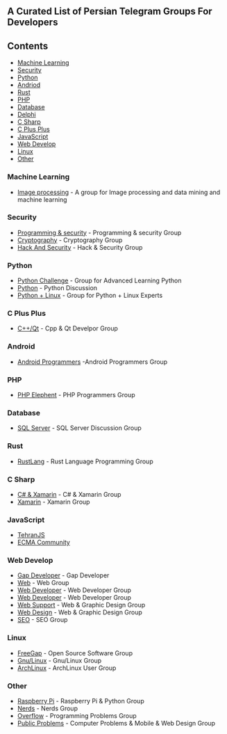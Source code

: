 ## A Curated List of Persian Telegram Groups For Developers
## Contents
 - [Machine Learning](#machine-learning)
 - [Security](#security)
 - [Python](#python)
 - [Andriod](#android)
 - [Rust](#Rustlang)
 - [PHP](#php)
 - [Database](#database)
 - [Delphi](#delphi)
 - [C Sharp](#c-sharp)
 - [C Plus Plus](#c-plus-plus)
 - [JavaScript](#javascript)
 - [Web Develop](#web-develop)
 - [Linux](#linux)
 - [Other](#other)

### Machine Learning
 - [Image processing](https://telegram.me/joinchat/Bm-SgUELJ355MOKYgoDXrg) - A group for Image processing and data mining and machine learning

### Security
 - [Programming & security](http://t.me/joinchat/FQbLclBaqOffs8EGi0JUQg) - Programming & security Group
 - [Cryptography](https://t.me/joinchat/Bi883BH1gstrrfsxssdu7g) - Cryptography Group
 - [Hack And Security](https://telegram.me/joinchat/AAAAAEJOCEXl-fny4Pml1A) - Hack & Security Group

### Python
 - [Python Challenge](https://telegram.me/pythonchallenge) - Group for Advanced Learning Python
 - [Python](https://t.me/joinchat/HHAUWk16aSvttxZ_su11mg) - Python Discussion
 - [Python + Linux](https://t.me/joinchat/ClyM2j9QzOiYfJkHkgrMxQ) - Group for Python + Linux Experts
 
### C Plus Plus
 - [C++/Qt](https://telegram.me/joinchat/BY6MdD8zELnu-u4vy6mxvg) - Cpp & Qt Develpor Group

### Android
 - [Android Programmers](https://telegram.me/joinchat/DmIcnUAm-a935cJumBkMmg) -Android Programmers Group

### PHP
 - [PHP Elephent](https://t.me/joinchat/BlYEGT9D614i8VhQW-N7SA) - PHP Programmers Group

### Database
 - [SQL Server](https://t.me/joinchat/AAAAAEE8KHTCfN_K9xAE-g) - SQL Server Discussion Group 
 
### Rust
- [RustLang](https://t.me/joinchat/Al7JHw3UCQmYMuvAxxkWBw) - Rust Language Programming Group

### C Sharp
 - [C# & Xamarin](https://telegram.me/joinchat/BOKswEFe0LV4o8LxXZTnYA) - C# & Xamarin Group
 - [Xamarin](https://t.me/joinchat/IlKL1hEtjzLOWarPIVry1A) - Xamarin Group
 
### JavaScript
 - [TehranJS](https://t.me/joinchat/AAAAADuurksaUzYjKNFtpA)
 - [ECMA Community](https://t.me/joinchat/FfvXeUQU_fiPDX2yRlnD4w)

### Web Develop 
 - [Gap Developer](https://t.me/joinchat/GsMlLBAEbANpcQx7v86Pgg) - Gap Developer
 - [Web](https://t.me/joinchat/BhhZM0zUOcqv8Flt5w_kTw) - Web Group 
 - [Web Developer](https://telegram.me/joinchat/BaoJETxRxmPG3mV96OkcBg) - Web Developer Group 
 - [Web Developer](https://t.me/joinchat/AAAAAEP6OBxMfDTR9o_VAQ) - Web Developer Group 
 - [Web Support](https://telegram.me/joinchat/Amapzzu5N7KU9l8i9biQVw) - Web & Graphic Design Group
 - [Web Design](https://t.me/joinchat/BhhZM0Qo_kBc92EJ279h3w) - Web & Graphic Design Group
 - [SEO](https://t.me/joinchat/BhJ3RxHm5bAjWUmR-G9UBA) - SEO Group 
### Linux
 - [FreeGap](https://t.me/joinchat/AgXFOD86p1nhiaC0HB1wrg) - Open Source Software Group
 - [Gnu/Linux](https://t.me/joinchat/AgXFOERWlsLvJqxWYlrBqQ) - Gnu/Linux Group
 - [ArchLinux](https://t.me/joinchat/HkrxrEL0r7LHZulhhc36KQ) - ArchLinux User Group
 
### Other
 - [Raspberry Pi](https://t.me/joinchat/D1ZmYU5n_GYLkGBr_VUi5g) - Raspberry Pi & Python Group
 - [Nerds](https://t.me/joinchat/AAAAAD2_t1mRKSuEAja3iw) - Nerds Group
 - [Overflow](https://t.me/joinchat/AAAAAD2_t1mRKSuEAja3iw) - Programming Problems Group
 - [Public Problems](https://t.me/joinchat/FosWWE0N2h1zytXOpNKKdw) - Computer Problems & Mobile & Web Design Group
